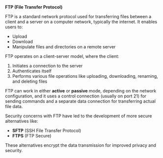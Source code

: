 **FTP (File Transfer Protocol)**

FTP is a standard network protocol used for transferring files between a client and a server on a computer network, typically the internet. It enables users to:

- Upload
- Download
- Manipulate files and directories on a remote server

FTP operates on a client-server model, where the client:

1. Initiates a connection to the server
2. Authenticates itself
3. Performs various file operations like uploading, downloading, renaming, and deleting files

FTP can work in either **active** or **passive** mode, depending on the network configuration, and it uses a control connection (usually on port 21) for sending commands and a separate data connection for transferring actual file data.

Security concerns with FTP have led to the development of more secure alternatives like:

- **SFTP** (SSH File Transfer Protocol)
- **FTPS** (FTP Secure)

These alternatives encrypt the data transmission for improved privacy and security.
